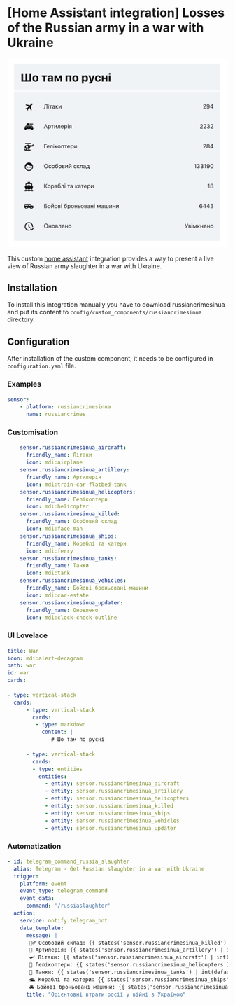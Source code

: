# [Home Assistant integration] Losses of the Russian army in a war with Ukraine  

![UI Lovelace](https://raw.githubusercontent.com/ALX-TH/ha_russiancrimesinua/master/images/card.png)  

This custom [home assistant](https://www.home-assistant.io) integration provides a way to present a live view of Russian army slaughter in a war with Ukraine.  

## Installation  

To install this integration manually you have to download russiancrimesinua and put its content to `config/custom_components/russiancrimesinua` directory.  

## Configuration

After installation of the custom component, it needs to be configured in `configuration.yaml` file.

### Examples  

```yaml
sensor:
    - platform: russiancrimesinua
      name: russiancrimes
```

### Customisation  

```yaml
    sensor.russiancrimesinua_aircraft:
      friendly_name: Літаки
      icon: mdi:airplane
    sensor.russiancrimesinua_artillery:
      friendly_name: Артилерія
      icon: mdi:train-car-flatbed-tank
    sensor.russiancrimesinua_helicopters:
      friendly_name: Гелікоптери
      icon: mdi:helicopter
    sensor.russiancrimesinua_killed:
      friendly_name: Особовий склад
      icon: mdi:face-man
    sensor.russiancrimesinua_ships:
      friendly_name: Кораблі та катери
      icon: mdi:ferry
    sensor.russiancrimesinua_tanks:
      friendly_name: Танки
      icon: mdi:tank
    sensor.russiancrimesinua_vehicles:
      friendly_name: Бойові броньовані машини
      icon: mdi:car-estate
    sensor.russiancrimesinua_updater:
      friendly_name: Оновлено
      icon: mdi:clock-check-outline
```  

### UI Lovelace  

```yaml
title: War
icon: mdi:alert-decagram
path: war
id: war
cards:

- type: vertical-stack
  cards:
      - type: vertical-stack
        cards:
         - type: markdown
           content: |
              # Шо там по русні

      - type: vertical-stack
        cards:
        - type: entities
          entities:
            - entity: sensor.russiancrimesinua_aircraft
            - entity: sensor.russiancrimesinua_artillery
            - entity: sensor.russiancrimesinua_helicopters
            - entity: sensor.russiancrimesinua_killed
            - entity: sensor.russiancrimesinua_ships
            - entity: sensor.russiancrimesinua_vehicles
            - entity: sensor.russiancrimesinua_updater
```  

### Automatization  

```yaml
- id: telegram_command_russia_slaughter
  alias: Telegram - Get Russian slaughter in a war with Ukraine
  trigger:
    platform: event
    event_type: telegram_command
    event_data:
      command: '/russiaslaughter'
  action:
    service: notify.telegram_bot
    data_template:
      message: |
       🙎‍♂️ Особовий склад: {{ states('sensor.russiancrimesinua_killed') | int(default = 0) }}.
       🚀 Артилерія: {{ states('sensor.russiancrimesinua_artillery') | int(default = 0) }}.
       🛩️ Літаки: {{ states('sensor.russiancrimesinua_aircraft') | int(default = 0) }}.
       🚁 Гелікоптери: {{ states('sensor.russiancrimesinua_helicopters') | int(default = 0) }}.
       🛞 Танки: {{ states('sensor.russiancrimesinua_tanks') | int(default = 0) }}.
       🛳️ Кораблі та катери: {{ states('sensor.russiancrimesinua_ships') | int(default = 0) }}.
       🚘 Бойові броньовані машини: {{ states('sensor.russiancrimesinua_vehicles') | int(default = 0) }}.
      title: "Орієнтовні втрати росії у війні з Україною"
```
